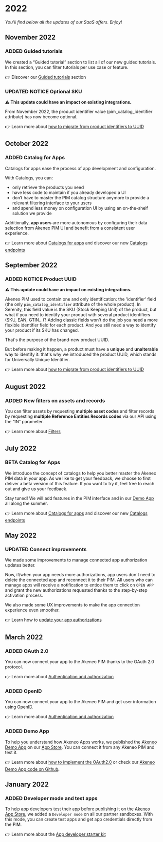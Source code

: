 # 2022

*You'll find below all the updates of our SaaS offers. Enjoy!*

## November 2022

### <span class="label label-news label-added">ADDED</span> Guided tutorials

We created a “Guided tutorial” section to list all of our new guided tutorials.  
In this section, you can filter tutorials per use case or feature.

👉 Discover our [Guided tutorials](/tutorials/homepage.html) section

### <span class="label label-news label-updated">UPDATED</span> <span class="label label-news label-notice">NOTICE</span> Optional SKU

**⚠️ This update could have an impact on existing integrations.** 

From November 2022, the product identifier value (pim_catalog_identifier attribute) has now become optional.

👉 Learn more about [how to migrate from product identifiers to UUID](/getting-started/from-identifiers-to-uuid-7x/welcome.html) 


## October 2022 

### <span class="label label-news label-added">ADDED</span> Catalog for Apps

Catalogs for apps ease the process of app development and configuration.

With Catalogs, you can:
- only retrieve the products you need
- have less code to maintain if you already developed a UI
- don’t have to master the PIM catalog structure anymore to provide a relevant filtering interface to your users
- and spend less money on configuration UI by using an on-the-shelf solution we provide

Additionally, **app users** are more autonomous by configuring their data selection from Akeneo PIM UI and benefit from a consistent user experience.

👉 Learn more about [Catalogs for apps](/apps/catalogs.html) and discover our new [Catalogs endpoints](/api-reference-index.html#Catalogs)


## September 2022

### <span class="label label-news label-added">ADDED</span> <span class="label label-news label-notice">NOTICE</span> Product UUID

**⚠️ This update could have an impact on existing integrations.** 

Akeneo PIM used to contain one and only identification: the 'identifier' field (the only `pim_catalog_identifier` attribute of the whole product). In Serenity, this field value is the SKU (Stock Keeping Unit) of the product, but what if you need to identify your product with several product identifiers (SKU, EAN, GTIN...)? Adding classic fields won't do the job you need a more flexible identifier field for each product. And you still need a way to identify your product if its SKU has changed.

That's the purpose of the brand-new product UUID.

But before making it happen, a product must have a **unique** and **unalterable** way to identify it: that's why we introduced the product UUID, which stands for Universally Unique Identifier.

👉 Learn more about [how to migrate from product identifiers to UUID](/getting-started/from-identifiers-to-uuid-7x/welcome.html) 


## August 2022 

### <span class="label label-news label-added">ADDED</span> New filters on assets and records 

You can filter assets by requesting **multiple asset codes** and filter records by requesting **multiple Reference Entities Records codes** via our API using the “IN” parameter. 

👉 Learn more about [Filters](/documentation/filter.html)


## July 2022

### <span class="label label-news label-program">BETA</span> Catalog for Apps

We introduce the concept of catalogs to help you better master the Akeneo PIM data in your app. 
As we like to get your feedback, we choose to first deliver a beta version of this feature. If you want to try it, feel free to reach out and give us your feedback.

Stay tuned! We will add features in the PIM interface and in our [Demo App](https://apps.akeneo.com/extension/akeneo-demo-app) all along the summer. 

👉 Learn more about [Catalogs for apps](/apps/catalogs.html) and discover our new [Catalogs endpoints](/api-reference-index.html#Catalogs)


## May 2022

### <span class="label label-news label-updated">UPDATED</span> Connect improvements
We made some improvements to manage connected app authorization updates better. 

Now, if/when your app needs more authorizations, app users don't need to delete the connected app and reconnect it to their PIM. All users who can manage apps will receive a notification to entice them to click on `OPEN APP` and grant the new authorizations requested thanks to the step-by-step activation process. 

We also made some UX improvements to make the app connection experience even smoother.

👉 Learn how to [update your app authorizations](/apps/authentication-and-authorization.html#update-authorization-and-authentication-scopes)


## March 2022

### <span class="label label-news label-added">ADDED</span> OAuth 2.0 

You can now connect your app to the Akeneo PIM thanks to the OAuth 2.0 protocol. 

👉 Learn more about [Authentication and authorization](/apps/authentication-and-authorization.html)


### <span class="label label-news label-added">ADDED</span> OpenID

You can now connect your app to the Akeneo PIM and get user information using OpenID.

👉 Learn more about [Authentication and authorization](/apps/authentication-and-authorization.html)


### <span class="label label-news label-added">ADDED</span> Demo App

To help you understand how Akeneo Apps works, we published the [Akeneo Demo App](https://apps.akeneo.com/extension/akeneo-demo-app) on our [App Store](https://apps.akeneo.com/). You can connect it from any Akeneo PIM and test it. 

👉 Learn more about [how to implement the OAuth2.0](/apps/authentication-and-authorization.html#getting-started-with-oauth-20) or check our [Akeneo Demo App code on Github](https://github.com/akeneo/demo-app). 


## January 2022

### <span class="label label-news label-added">ADDED</span> Developer mode and test apps

To help app developers test their app before publishing it on the [Akeneo App Store](https://apps.akeneo.com/), we added a `Developer mode` on all our partner sandboxes. 
With this mode, you can create test apps and get app credentials directly from the PIM.

👉 Learn more about the [App developer starter kit](/apps/overview.html#app-developer-starter-kit)
